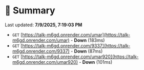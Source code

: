 # 📖 Summary
Last updated: **7/9/2025, 7:19:03 PM**

- `GET` [https://talk-m6gd.onrender.com/umar](https://talk-m6gd.onrender.com/umar) - **Down** (183ms)
- `GET` [https://talk-m6gd.onrender.com/9337](https://talk-m6gd.onrender.com/9337) - **Down** (87ms)
- `GET` [https://talk-m6gd.onrender.com/umar920](https://talk-m6gd.onrender.com/umar920) - **Down** (101ms)
